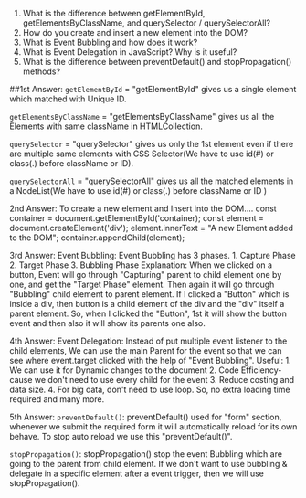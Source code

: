 1. What is the difference between getElementById, getElementsByClassName, and querySelector / querySelectorAll?
2. How do you create and insert a new element into the DOM?
3. What is Event Bubbling and how does it work?
4. What is Event Delegation in JavaScript? Why is it useful?
5. What is the difference between preventDefault() and stopPropagation() methods?


##1st Answer:
`getElementById` = "getElementById" gives us a single element which matched with Unique ID.

`getElementsByClassName` = "getElementsByClassName" gives us all the Elements with same className in HTMLCollection.

`querySelector` = "querySelector" gives us only the 1st element even if there are multiple same elements with CSS Selector(We have to use id(#) or class(.) before className or ID).

`querySelectorAll` = "querySelectorAll" gives us all the matched elements in a NodeList(We have to use id(#) or class(.) before className or ID )



2nd Answer:
To create a new element and Insert into the DOM....
    <!-- 1. get the Container where I want to append -->
    const container = document.getElementById('container);
    <!-- 2. create element -->
    const element = document.createElement('div');
    <!-- 3. insert some innerText/innerHTML to the element-->
    element.innerText = "A new Element added to the DOM";
    <!-- 4. append element as a container's child -->
    container.appendChild(element);



3rd Answer: 
Event Bubbling: Event Bubbling has 3 phases.
                1. Capture Phase
                2. Target Phase
                3. Bubbling Phase
    Explanation: When we clicked on a button, Event will go through "Capturing" parent to child element one by one, and get the "Target Phase" element. Then again it will go through "Bubbling" child element to parent element.
    If I clicked a "Button" which is inside a div, then button is a child element of the div and the "div" itself a parent element. So, when I clicked the "Button", 1st it will show the button event and then also it will show its parents one also.



4th Answer:
Event Delegation: Instead of put multiple event listener to the child elements, We can use the main Parent for the event so that we can see where event.target clicked with the help of "Event Bubbling". 
Useful: 1. We can use it for Dynamic changes to the document
        2. Code Efficiency- cause we don't need to use every child for the event
        3. Reduce costing and data size.
        4. For big data, don't need to use loop. So, no extra loading time required and many more.



5th Answer:
`preventDefault()`: preventDefault() used for "form" section, whenever we submit the required form it will   automatically reload for its own behave. To stop auto reload we use this "preventDefault()".

`stopPropagation()`: stopPropagation() stop the event Bubbling which are going to the parent from child element. If we don't want to use bubbling & delegate in a specific element after a event trigger, then we will use stopPropagation().